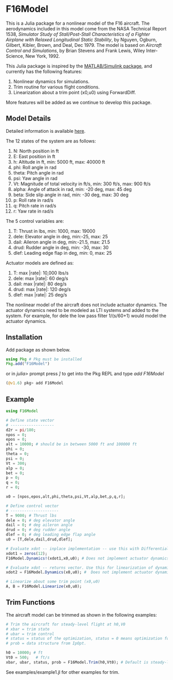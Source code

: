 # F16Model

This is a Julia package for a nonlinear model of the F16 aircraft. The aerodynamics included in this model come from the NASA Technical Report 1538, *Simulator Study of Stall/Post-Stall Characteristics of a Fighter Airplane with Relaxed Longitudinal Static Stability*, by Nguyen, Ogburn, Gilbert, Kibler, Brown, and Deal, Dec 1979. The model is based on *Aircraft Control and Simulations*, by Brian Stevens and Frank Lewis, Wiley Inter-Science, New York, 1992.

This Julia package is inspired by the [MATLAB/Simulink package](https://dept.aem.umn.edu/~balas/darpa_sec/SEC.Software.html), and currently has the following features:

1. Nonlinear dynamics for simulations.
1. Trim routine for various flight conditions.
1. Linearization about a trim point (x0,u0) using ForwardDiff.

More features will be added as we continue to develop this package.

## Model Details

Detailed information is available [here](https://dept.aem.umn.edu/~balas/darpa_sec/software/F16Manual.pdf).

The 12 states of the system are as follows:

1. N: North position in ft
1. E: East position in ft
1. h: Altitude in ft, min: 5000 ft, max: 40000 ft
1. phi: Roll angle in rad
1. theta: Pitch angle in rad
1. psi: Yaw angle in rad
1. Vt: Magnitude of total velocity in ft/s, min: 300 ft/s, max: 900 ft/s
1. alpha: Angle of attack in rad, min: -20 deg, max: 45 deg
1. beta: Side slip angle in rad, min: -30 deg, max: 30 deg
1. p: Roll rate in rad/s
1. q: Pitch rate in rad/s
1. r: Yaw rate in rad/s

The 5 control variables are:

1. T: Thrust in lbs, min: 1000, max: 19000
1. dele: Elevator angle in deg, min:-25, max: 25
1. dail: Aileron angle in deg, min:-21.5, max: 21.5
1. drud: Rudder angle in deg, min: -30, max: 30
1. dlef: Leading edge flap in deg, min: 0, max: 25

Actuator models are defined as:

1. T: max |rate|: 10,000 lbs/s
1. dele: max |rate|: 60 deg/s
1. dail: max |rate|: 80 deg/s
1. drud: max |rate|: 120 deg/s
1. dlef: max |rate|: 25 deg/s

The nonlinear model of the aircraft does not include actuator dynamics.
The actuator dynamics need to be modeled as LTI systems and added to the system.
For example, for dele the low pass filter 1/(s/60+1) would model the actuator dynamics.

## Installation

Add package as shown below.

``` julia
using Pkg # Pkg must be installed
Pkg.add("F16Model")
```
or in *julia>* prompt press *]* to get into the Pkg REPL and type *add F16Model*
``` julia
(@v1.6) pkg> add F16Model
```

## Example

``` julia
using F16Model

# Define state vector
# -------------------
d2r = pi/180;
npos = 0;
epos = 0;
alt = 10000; # should be in between 5000 ft and 100000 ft
phi = 0;
theta = 0;
psi = 0;
Vt = 300;
alp = 0;
bet = 0;
p = 0;
q = 0;
r = 0;

x0 = [npos,epos,alt,phi,theta,psi,Vt,alp,bet,p,q,r];

# Define control vector
# ---------------------
T = 9000; # Thrust lbs
dele = 0; # deg elevator angle
dail = 0; # deg aileron angle
drud = 0; # deg rudder angle
dlef = 0; # deg leading edge flap angle
u0 = [T,dele,dail,drud,dlef];

# Evaluate xdot -- inplace implementation -- use this with DifferentialEquations package.
xdot1 = zeros(12);
F16Model.Dynamics!(xdot1,x0,u0); # Does not implement actuator dynamics.

# Evaluate xdot -- returns vector. Use this for linearization of dynamics, etc.
xdot2 = F16Model.Dynamics(x0,u0); #  Does not implement actuator dynamics.

# Linearize about some trim point (x0,u0)
A, B = F16Model.Linearize(x0,u0);
```

## Trim Functions

The aircraft model can be trimmed as shown in the following examples:

```julia
# Trim the aircraft for steady-level flight at h0,V0
# xbar = trim state
# ubar = trim control
# status = status of the optimization, status = 0 means optimization found solution and (xbar, ubar) defines a valid trim  point/
# prob = data structure from IpOpt.

h0 = 10000; # ft
Vt0 = 500;   # ft/s
xbar, ubar, status, prob = F16Model.Trim(h0,Vt0); # Default is steady-level
```

See examples/example1.jl for other examples for trim. 
